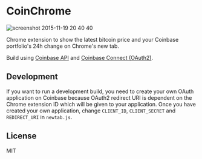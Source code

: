 # CoinChrome

![screenshot 2015-11-19 20 40 40](https://cloud.githubusercontent.com/assets/31465/11292908/393b096c-8f09-11e5-8ed5-11b75ec47e03.png)

Chrome extension to show the latest bitcoin price and your Coinbase portfolio's 24h change on Chrome's new tab.

Build using [Coinbase API](https://developers.coinbase.com/api/v2) and [Coinbase Connect (OAuth2)](https://developers.coinbase.com/docs/wallet/coinbase-connect).

## Development

If you want to run a development build, you need to create your own OAuth application on Coinbase because OAuth2 redirect URI is dependent on the Chrome extension ID which will be given to your application. Once you have created your own application, change `CLIENT_ID`, `CLIENT_SECRET` and `REDIRECT_URI` in `newtab.js`.

## License

MIT
